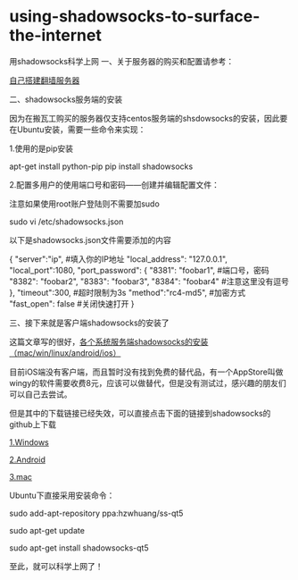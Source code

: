 # using-shadowsocks-to-surface-the-internet
用shadowsocks科学上网
一、关于服务器的购买和配置请参考：

[自己搭建翻墙服务器 ](http://jiyiren.github.io/2016/10/06/fanqiang/)

二、shadowsocks服务端的安装

因为在搬瓦工购买的服务器仅支持centos服务端的shsdowsocks的安装，因此要在Ubuntu安装，需要一些命令来实现：

1.使用的是pip安装

apt-get install python-pip
pip install shadowsocks 

 2.配置多用户的使用端口号和密码——创建并编辑配置文件：

注意如果使用root账户登陆则不需要加sudo

sudo vi /etc/shadowsocks.json


以下是shadowsocks.json文件需要添加的内容

{
	"server":"ip", #填入你的IP地址
	"local_address": "127.0.0.1",
	"local_port":1080, 
	"port_password": 
		{ 
			"8381": "foobar1", #端口号，密码
			"8382": "foobar2", 
			"8383": "foobar3", 
			"8384": "foobar4" #注意这里没有逗号 
		},
	"timeout":300, #超时限制为3s 
	"method":"rc4-md5", #加密方式 
	"fast_open": false #关闭快速打开 
}

三、接下来就是客户端shadowsocks的安装了

这篇文章写的很好，[各个系统服务端shadowsocks的安装（mac/win/linux/android/ios）](http://www.jeyzhang.com/how-to-install-and-setup-shadowsocks-client-in-different-os.html)

目前iOS端没有客户端，而且暂时没有找到免费的替代品，有一个AppStore叫做wingy的软件需要收费8元，应该可以做替代，但是没有测试过，感兴趣的朋友们可以自己去尝试。

但是其中的下载链接已经失效，可以直接点击下面的链接到shadowsocks的github上下载

[1.Windows](https://github.com/shadowsocks/shadowsocks-windows/releases)

[2.Android](https://github.com/shadowsocks/shadowsocks-android/releases)

[3.mac](https://github.com/shadowsocks/ShadowsocksX-NG/releases)

Ubuntu下直接采用安装命令：

sudo add-apt-repository ppa:hzwhuang/ss-qt5

sudo apt-get update

sudo apt-get install shadowsocks-qt5

至此，就可以科学上网了！
